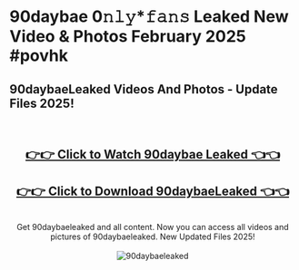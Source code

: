 # 90daybae 0𝚗𝚕𝚢*𝚏𝚊𝚗𝚜 Leaked New Video & Photos February 2025 #povhk

<h2>90daybaeLeaked Videos And Photos - Update Files 2025!</h2>
<br>
<div align="center">
<h2><a href="https://mediaupload.pro?title=90daybae&ref=11F" rel="nofollow">👉👉 Click to Watch 90daybae Leaked 👈👈</a></h2>
<h2><a href="https://mediaupload.pro?title=90daybae&ref=11F" rel="nofollow">👉👉 Click to Download 90daybaeLeaked 👈👈</a></h2>
<br>
Get 90daybaeleaked and all content. Now you can access all videos and pictures of 90daybaeleaked. New Updated Files 2025!
<br>
<br>
<a href="https://mediaupload.pro?title=90daybae&ref=11F" rel="nofollow" data-target="animated-image.originalLink"><img src="https://i.ibb.co/Gkj2r4b/banner.png" alt="90daybaeleaked" style="max-width: 100%; display: inline-block;" data-target="animated-image.originalImage"></a>
</div>
<br>

